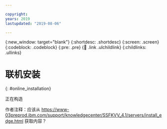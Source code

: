 ```yaml
---

copyright:
years: 2019
lastupdated: "2019-08-06"

---
```


{:new_window: target="blank"}
{:shortdesc: .shortdesc}
{:screen: .screen}
{:codeblock: .codeblock}
{:pre: .pre}
{:child: .link .ulchildlink}
{:childlinks: .ullinks}

# 联机安装
{: #online_installation}

正在构造

作者注释：应该从 https://www-03preprod.ibm.com/support/knowledgecenter/SSFKVV_4.1/servers/install_edge.html 获取内容？
